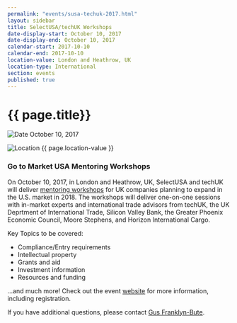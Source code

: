 ```yaml
---
permalink: "events/susa-techuk-2017.html"
layout: sidebar
title: SelectUSA/techUK Workshops
date-display-start: October 10, 2017
date-display-end: October 10, 2017
calendar-start: 2017-10-10
calendar-end: 2017-10-10
location-value: London and Heathrow, UK
location-type: International
section: events
published: true
---
```


# {{ page.title}}

![Date](https://google.github.io/material-design-icons/action/svg/design/ic_event_24px.svg "Date") October 10, 2017

![Location](http://google.github.io/material-design-icons/social/svg/design/ic_location_city_24px.svg "Location") {{ page.location-value }}

### Go to Market USA Mentoring Workshops

On October 10, 2017, in London and Heathrow, UK, SelectUSA and techUK will deliver [mentoring workshops](https://www.techuk.org/events/workshop/item/11356-go-to-market-usa-mentoring-workshops) for UK companies planning to expand in the U.S. market in 2018. The workshops will deliver one-on-one sessions with in-market experts and international trade advisors from techUK, the UK Deprtment of International Trade, Silicon Valley Bank, the Greater Phoenix Economic Council, Moore Stephens, and Horizon International Cargo.

Key Topics to be covered:

* Compliance/Entry requirements
* Intellectual property
* Grants and aid
* Investment information
* Resources and funding

...and much more! Check out the event [website](https://www.techuk.org/events/workshop/item/11356-go-to-market-usa-mentoring-workshops) for more information, including registration.

If you have additional questions, please contact [Gus Franklyn-Bute](mailto:gus.franklyn-bute@trade.gov).

